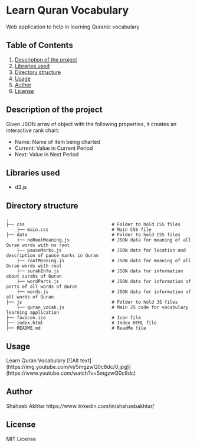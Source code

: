# Learn Quran Vocabulary
Web application to help in learning Quranic vocabulary

## Table of Contents
<ol>
   <li><a href="#head1"> Description of the project</a>
   <li><a href="#head2"> Libraries used </a>
   <li><a href="#head3"> Directory structure </a>
   <li><a href="#head4"> Usage </a>
   <li><a href="#head5"> Author </a>
   <li><a href="#head6"> License </a>
</ol>



<h2 id="head1"> Description of the project </h2>
Given JSON array of object with the following properties, it creates an interactive rank chart:
<ul>
   <li>Name: Name of item being charted
   <li>Current: Value in Current Period
   <li>Next: Value in Next Period
</ul>

<h2 id="head2"> Libraries used </h2>

<ul>
 <li> d3.js
</ul>

<h2 id="head3"> Directory structure </h2>

```
.
├── css                                 # Folder to hold CSS files
    ├── main.css                        # Main CSS file
├── data                                # Folder to hold CSS files
    ├── noRootMeaning.js                # JSON data for meaning of all Quran words with no root  
    ├── pauseMarks.js                   # JSON data for location and description of pause marks in Quran
    ├── rootMeaning.js                  # JSON data for meaning of all Quran words with root 
    ├── surahInfo.js                    # JSON data for information about surahs of Quran
    ├── wordParts.js                    # JSON data for information of parts of all words of Quran
    ├── words.js                        # JSON data for information of all words of Quran
├── js                                  # Folder to hold JS files
    ├── quran_vocab.js                  # Main JS code for vocabulary learning application
├── favicon.ico                         # Icon file   
├── index.html                          # Index HTML file
├── README.md                           # ReadMe file

```

<h2 id="head4"> Usage </h2>
Learn Quran Vocabulary
[![Alt text](https://img.youtube.com/vi/5mgzwQ0c8dc/0.jpg)](https://www.youtube.com/watch?v=5mgzwQ0c8dc)

<h2 id="head5"> Author </h2>
Shahzeb Akhtar
https://www.linkedin.com/in/shahzebakhtar/

<h2 id="head6"> License </h2>
MIT License
